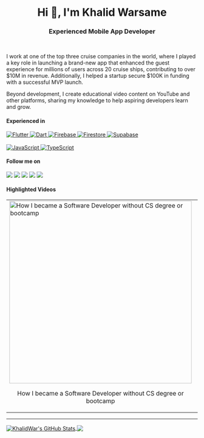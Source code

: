 [flutterweb]: https://flutter.dev/

<div align="center">
  <h1>Hi 👋, I'm Khalid Warsame</h1>
  <h3>Experienced Mobile App Developer</h3>
</div>

<br/>

I work at one of the top three cruise companies in the world, where I played a key role in launching a brand-new app that enhanced the guest experience for millions of users across 20 cruise ships, contributing to over $10M in revenue. Additionally, I helped a startup secure $100K in funding with a successful MVP launch.

Beyond development, I create educational video content on YouTube and other platforms, sharing my knowledge to help aspiring developers learn and grow.

#### Experienced in

<p align="left">
  <!-- Mobile Development & Backend -->
  <a href="https://www.flutter.dev" target="_blank">
    <img src="https://img.shields.io/badge/Flutter-02569B?style=for-the-badge&logo=flutter&logoColor=white" alt="Flutter"/>
  </a>
  <a href="https://dart.dev" target="_blank">
    <img src="https://img.shields.io/badge/Dart-0175C2?style=for-the-badge&logo=dart&logoColor=white" alt="Dart"/>
  </a>
  <a href="https://firebase.google.com" target="_blank">
    <img src="https://img.shields.io/badge/Firebase-039BE5?style=for-the-badge&logo=Firebase&logoColor=white" alt="Firebase"/>
  </a>
  <a href="https://firebase.google.com/products/firestore" target="_blank">
    <img src="https://img.shields.io/badge/Firestore-FFCA28?style=for-the-badge&logo=firebase&logoColor=black" alt="Firestore"/>
  </a>
  <a href="https://supabase.com" target="_blank">
    <img src="https://img.shields.io/badge/Supabase-3ECF8E?style=for-the-badge&logo=supabase&logoColor=white" alt="Supabase"/>
  </a>
  <br/><br/>
  <!-- Web Development -->
  <a href="https://www.javascript.com/" target="_blank">
    <img src="https://img.shields.io/badge/JavaScript-F7DF1E?style=for-the-badge&logo=javascript&logoColor=black" alt="JavaScript"/>
  </a>
  <a href="https://www.typescriptlang.org/" target="_blank">
    <img src="https://img.shields.io/badge/TypeScript-007ACC?style=for-the-badge&logo=typescript&logoColor=white" alt="TypeScript"/>
  </a>
</p>

#### Follow me on

<p align="left">
    <a href="https://www.linkedin.com/in/khalidwar/" target="_blank"> <img src="https://img.icons8.com/color/48/000000/linkedin.png"/></a>
    <a href="https://twitter.com/KhalidWarsa" target="_blank"> <img src="https://img.icons8.com/color/48/000000/twitter--v1.png"/></a>
    <a href="https://www.youtube.com/@khalidwar" target="_blank"> <img src="https://img.icons8.com/color/48/000000/youtube-play.png"/></a>
    <a href="https://www.tiktok.com/@khalidwar" target="_blank"> <img src="https://img.icons8.com/color/48/000000/tiktok.png"/></a>
    <a href="https://www.instagram.com/khalidwar" target="_blank"> <img src="https://img.icons8.com/color/48/000000/instagram-new.png"/></a>
</p>

#### Highlighted Videos

<table>
  <tr>
    <td>
      <a href="https://youtu.be/nhWBNjzv_6g" target="_blank">
        <img src="https://img.youtube.com/vi/nhWBNjzv_6g/maxresdefault.jpg" alt="How I became a Software Developer without CS degree or bootcamp" width="480"/>
      </a>
      <p align="center">How I became a Software Developer without CS degree or bootcamp</p>
    </td>
    <td>
      <a href="https://youtu.be/5jv2S7BjUf8" target="_blank">
        <img src="https://img.youtube.com/vi/5jv2S7BjUf8/maxresdefault.jpg" alt="How to become a Mobile App developer? (for dummies)" width="480"/>
      </a>
      <p align="center">How to become a Mobile App developer? (for dummies)</p>
    </td>
  </tr>
</table>

---

<a href="https://github.com/KhalidWar">
  <img align="center" src="https://github-readme-stats.vercel.app/api?username=KhalidWar&show_icons=true&line_height=27&count_private=true" alt="KhalidWar's GitHub Stats" />
</a>
<a href="https://github.com/KhalidWar">
  <img align="center" src="https://github-readme-stats.vercel.app/api/top-langs/?username=KhalidWar&langs_count=3" />
</a>
